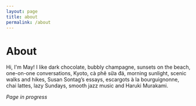 ```yaml
---
layout: page
title: about
permalink: /about
---
```


<h1>About</h1>

Hi, I'm May! I like dark chocolate, bubbly champagne, sunsets on the beach, one-on-one conversations, Kyoto, cà phê sữa đá, morning sunlight, scenic walks and hikes, Susan Sontag’s essays, escargots à la bourguignonne, chai lattes, lazy Sundays, smooth jazz music and Haruki Murakami.

<i>Page in progress</i>

<style>
  .wrapper {
    max-width: 58em;
  }
</style>